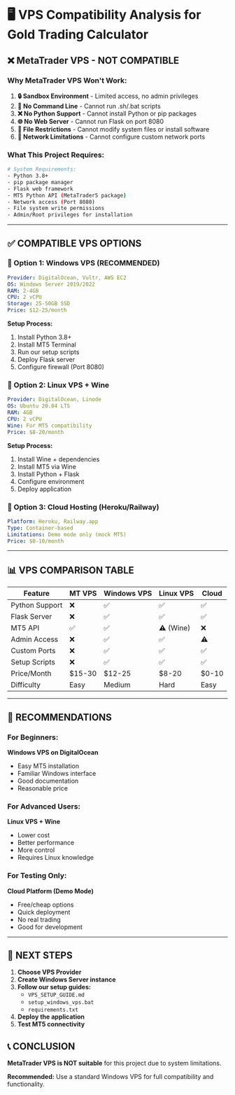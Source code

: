 # 🖥️ VPS Compatibility Analysis for Gold Trading Calculator

## ❌ MetaTrader VPS - NOT COMPATIBLE

### Why MetaTrader VPS Won't Work:
1. **🔒 Sandbox Environment** - Limited access, no admin privileges
2. **🚫 No Command Line** - Cannot run .sh/.bat scripts
3. **❌ No Python Support** - Cannot install Python or pip packages
4. **🌐 No Web Server** - Cannot run Flask on port 8080
5. **📁 File Restrictions** - Cannot modify system files or install software
6. **🔌 Network Limitations** - Cannot configure custom network ports

### What This Project Requires:
```bash
# System Requirements:
- Python 3.8+
- pip package manager
- Flask web framework
- MT5 Python API (MetaTrader5 package)
- Network access (Port 8080)
- File system write permissions
- Admin/Root privileges for installation
```

---

## ✅ COMPATIBLE VPS OPTIONS

### 🥇 Option 1: Windows VPS (RECOMMENDED)
```yaml
Provider: DigitalOcean, Vultr, AWS EC2
OS: Windows Server 2019/2022
RAM: 2-4GB
CPU: 2 vCPU
Storage: 25-50GB SSD
Price: $12-25/month
```

**Setup Process:**
1. Install Python 3.8+
2. Install MT5 Terminal
3. Run our setup scripts
4. Deploy Flask server
5. Configure firewall (Port 8080)

### 🥈 Option 2: Linux VPS + Wine
```yaml
Provider: DigitalOcean, Linode
OS: Ubuntu 20.04 LTS
RAM: 4GB
CPU: 2 vCPU
Wine: For MT5 compatibility
Price: $8-20/month
```

**Setup Process:**
1. Install Wine + dependencies
2. Install MT5 via Wine
3. Install Python + Flask
4. Configure environment
5. Deploy application

### 🥉 Option 3: Cloud Hosting (Heroku/Railway)
```yaml
Platform: Heroku, Railway.app
Type: Container-based
Limitations: Demo mode only (mock MT5)
Price: $0-10/month
```

---

## 📊 VPS COMPARISON TABLE

| Feature | MT VPS | Windows VPS | Linux VPS | Cloud |
|---------|--------|-------------|-----------|-------|
| Python Support | ❌ | ✅ | ✅ | ✅ |
| Flask Server | ❌ | ✅ | ✅ | ✅ |
| MT5 API | ✅ | ✅ | ⚠️ (Wine) | ❌ |
| Admin Access | ❌ | ✅ | ✅ | ⚠️ |
| Custom Ports | ❌ | ✅ | ✅ | ✅ |
| Setup Scripts | ❌ | ✅ | ✅ | ✅ |
| Price/Month | $15-30 | $12-25 | $8-20 | $0-10 |
| Difficulty | Easy | Medium | Hard | Easy |

---

## 🎯 RECOMMENDATIONS

### For Beginners:
**Windows VPS on DigitalOcean**
- Easy MT5 installation
- Familiar Windows interface
- Good documentation
- Reasonable price

### For Advanced Users:
**Linux VPS + Wine**
- Lower cost
- Better performance
- More control
- Requires Linux knowledge

### For Testing Only:
**Cloud Platform (Demo Mode)**
- Free/cheap options
- Quick deployment
- No real trading
- Good for development

---

## 🚀 NEXT STEPS

1. **Choose VPS Provider**
2. **Create Windows Server instance**
3. **Follow our setup guides:**
   - `VPS_SETUP_GUIDE.md`
   - `setup_windows_vps.bat`
   - `requirements.txt`
4. **Deploy the application**
5. **Test MT5 connectivity**

## 📞 CONCLUSION

**MetaTrader VPS is NOT suitable** for this project due to system limitations. 

**Recommended:** Use a standard Windows VPS for full compatibility and functionality.
